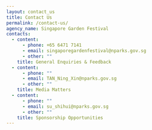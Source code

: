 ```yaml
---
layout: contact_us
title: Contact Us
permalink: /contact-us/
agency_name: Singapore Garden Festival
contacts:
  - content:
      - phone: +65 6471 7141
      - email: singaporegardenfestival@nparks.gov.sg
      - other: ""
    title: General Enquiries & Feedback
  - content:
      - phone: ""
      - email: TAN_Ning_Xin@nparks.gov.sg
      - other: ""
    title: Media Matters
  - content:
      - phone: ""
      - email: su_shihui@nparks.gov.sg
      - other: ""
    title: Sponsorship Opportunities
---
```


